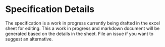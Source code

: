 # Specification Details
The specification is a work in progress currently being drafted in the excel sheet for editing. This a work in progress and markdown document will be generated based on the details in the sheet. File an issue if you want to suggest an alternative. 